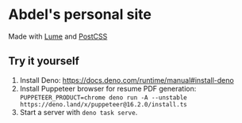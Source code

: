 # Abdel's personal site

Made with [Lume](https://lume.land) and [PostCSS](https://postcss.org/)

## Try it yourself

1. Install Deno: https://docs.deno.com/runtime/manual#install-deno
2. Install Puppeteer browser for resume PDF generation:
   `PUPPETEER_PRODUCT=chrome deno run -A --unstable https://deno.land/x/puppeteer@16.2.0/install.ts`
3. Start a server with `deno task serve`.
